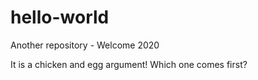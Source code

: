 # hello-world
Another repository - Welcome 2020

It is a chicken and egg argument!
Which one comes first?
